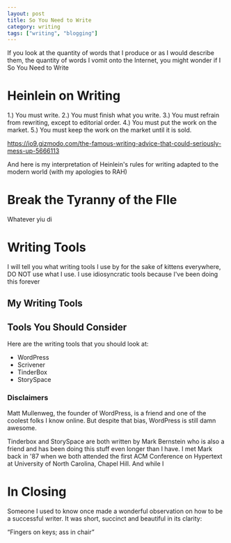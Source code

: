 ```yaml
---
layout: post
title: So You Need to Write
category: writing
tags: ["writing", "blogging"]
---
```

If you look at the quantity of words that I produce or as I would describe them, the quantity of words I vomit onto the Internet, you might wonder if I 
So You Need to Write

# Heinlein on Writing

1.) You must write.
2.) You must finish what you write.
3.) You must refrain from rewriting, except to editorial order.
4.) You must put the work on the market.
5.) You must keep the work on the market until it is sold.

https://io9.gizmodo.com/the-famous-writing-advice-that-could-seriously-mess-up-5666113

And here is my interpretation of Heinlein's rules for writing adapted to the modern world (with my apologies to RAH)

# Break the Tyranny of the FIle 

Whatever yiu di 

# Writing Tools

I will tell you what writing tools I use by for the sake of kittens everywhere, DO NOT use what I use.  I use idiosyncratic tools because I've been doing this forever

## My Writing Tools 

## Tools You Should Consider

Here are the writing tools that you should look at:

* WordPress
* Scrivener
* TinderBox
* StorySpace

### Disclaimers

Matt Mullenweg, the founder of WordPress, is a friend and one of the coolest folks I know online.  But despite that bias, WordPress is still damn awesome.

Tinderbox and StorySpace are both written by Mark Bernstein who is also a friend and has been doing this stuff even longer than I have.  I met Mark back in '87 when we both attended the first ACM Conference on Hypertext at University of North Carolina, Chapel Hill.  And while I 

# In Closing

Someone I used to know once made a wonderful observation on how to be a successful writer.  It was short, succinct and beautiful in its clarity:

“Fingers on keys; ass in chair”



